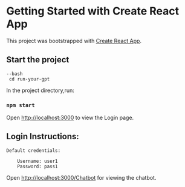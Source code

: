 # Getting Started with Create React App

This project was bootstrapped with [Create React App](https://github.com/facebook/create-react-app).

## Start the project

    --bash
     cd run-your-gpt
     
In the project directory,run:

### `npm start`


Open [http://localhost:3000](http://localhost:3000) to view the Login page.

## Login Instructions:
    Default credentials:

        Username: user1
        Password: pass1


Open [http://localhost:3000/Chatbot](http://localhost:3000/Chatbot) for viewing the chatbot.
















